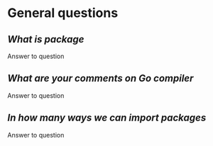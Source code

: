 # **General questions**

## *What is package*

Answer to question

## *What are your comments on Go compiler*

Answer to question

## *In how many ways we can import packages*

Answer to question
